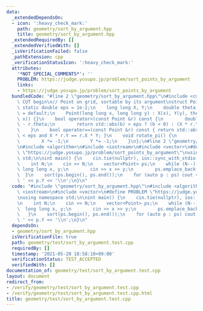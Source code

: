 ```yaml
---
data:
  _extendedDependsOn:
  - icon: ':heavy_check_mark:'
    path: geometry/sort_by_argument.hpp
    title: geometry/sort_by_argument.hpp
  _extendedRequiredBy: []
  _extendedVerifiedWith: []
  _isVerificationFailed: false
  _pathExtension: cpp
  _verificationStatusIcon: ':heavy_check_mark:'
  attributes:
    '*NOT_SPECIAL_COMMENTS*': ''
    PROBLEM: https://judge.yosupo.jp/problem/sort_points_by_argument
    links:
    - https://judge.yosupo.jp/problem/sort_points_by_argument
  bundledCode: "#line 2 \"geometry/sort_by_argument.hpp\"\n#include <cmath>\n\n//\
    \ CUT begin\n// Point on grid, sortable by its argument\nstruct Point {\n    constexpr\
    \ static double eps = 1e-2;\n    long long X, Y;\n    double theta;\n    Point()\
    \ = default;\n    Point(long long x, long long y) : X(x), Y(y), theta(std::atan2(y,\
    \ x)) {}\n    bool operator<(const Point &r) const {\n        double b = theta\
    \ - r.theta;\n        return std::abs(b) > eps ? (b < 0) : (X * r.Y > r.X * Y);\n\
    \    }\n    bool operator==(const Point &r) const { return std::abs(theta - r.theta)\
    \ < eps and X * r.Y == r.X * Y; }\n    void rotate_pi() {\n        theta += M_PI;\n\
    \        X *= -1;\n        Y *= -1;\n    }\n};\n#line 2 \"geometry/test/sort_by_argument.test.cpp\"\
    \n#include <algorithm>\n#include <iostream>\n#include <vector>\n#define PROBLEM\
    \ \"https://judge.yosupo.jp/problem/sort_points_by_argument\"\nusing namespace\
    \ std;\n\nint main() {\n    cin.tie(nullptr), ios::sync_with_stdio(false);\n\n\
    \    int N;\n    cin >> N;\n    vector<Point> ps;\n    while (N--) {\n       \
    \ long long x, y;\n        cin >> x >> y;\n        ps.emplace_back(x, y);\n  \
    \  }\n    sort(ps.begin(), ps.end());\n    for (auto p : ps) cout << p.X << '\
    \ ' << p.Y << '\\n';\n}\n"
  code: "#include \"geometry/sort_by_argument.hpp\"\n#include <algorithm>\n#include\
    \ <iostream>\n#include <vector>\n#define PROBLEM \"https://judge.yosupo.jp/problem/sort_points_by_argument\"\
    \nusing namespace std;\n\nint main() {\n    cin.tie(nullptr), ios::sync_with_stdio(false);\n\
    \n    int N;\n    cin >> N;\n    vector<Point> ps;\n    while (N--) {\n      \
    \  long long x, y;\n        cin >> x >> y;\n        ps.emplace_back(x, y);\n \
    \   }\n    sort(ps.begin(), ps.end());\n    for (auto p : ps) cout << p.X << '\
    \ ' << p.Y << '\\n';\n}\n"
  dependsOn:
  - geometry/sort_by_argument.hpp
  isVerificationFile: true
  path: geometry/test/sort_by_argument.test.cpp
  requiredBy: []
  timestamp: '2021-05-20 18:58:10+09:00'
  verificationStatus: TEST_ACCEPTED
  verifiedWith: []
documentation_of: geometry/test/sort_by_argument.test.cpp
layout: document
redirect_from:
- /verify/geometry/test/sort_by_argument.test.cpp
- /verify/geometry/test/sort_by_argument.test.cpp.html
title: geometry/test/sort_by_argument.test.cpp
---
```

